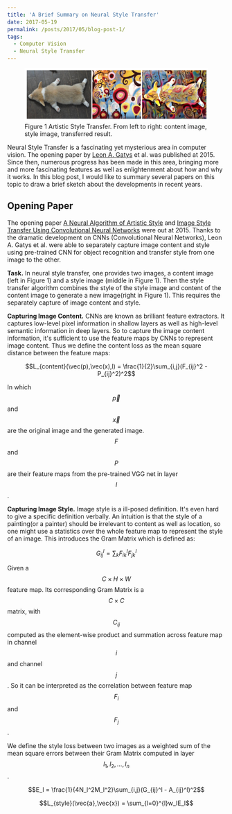 ```yaml
---
title: 'A Brief Summary on Neural Style Transfer'
date: 2017-05-19
permalink: /posts/2017/05/blog-post-1/
tags:
  - Computer Vision
  - Neural Style Transfer
---
```


<figure>
    <img src="/assets/posts/2017-05-19-a-brief-summary-on-neural-style-transfer/1.png"  />
    <figcaption>Figure 1 Artistic Style Transfer. From left to right: content image, style image, transferred result.</figcaption>
</figure>

Neural Style Transfer is a fascinating yet mysterious area in computer vision. The opening paper by [Leon A. Gatys](https://arxiv.org/pdf/1508.06576.pdf) et al. was published at 2015. Since then, numerous progress has been made in this area, bringing more and more fascinating features as well as enlightenment about how and why it works. In this blog post, I would like to summary several papers on this topic to draw a brief sketch about the developments in recent years.

## Opening Paper

The opening paper [A Neural Algorithm of Artistic Style](https://arxiv.org/pdf/1508.06576.pdf) and [Image Style Transfer Using Convolutional Neural Networks](http://www.cv-foundation.org/openaccess/content_cvpr_2016/papers/Gatys_Image_Style_Transfer_CVPR_2016_paper.pdf) were out at 2015. Thanks to the dramatic development on CNNs (Convolutional Neural Networks), Leon A. Gatys et al. were able to separately capture image content and style using pre-trained CNN for object recognition and transfer style from one image to the other.

**Task.** In neural style transfer, one provides two images, a content image (left in Figure 1) and a style image (middle in Figure 1). Then the style transfer algorithm combines the style of the style image and content of the content image to generate a new image(right in Figure 1). This requires the separately capture of image content and style.

**Capturing Image Content.** CNNs are known as brilliant feature extractors. It captures low-level pixel information in shallow layers as well as high-level semantic information in deep layers. So to capture the image content information, it's sufficient to use the feature maps by CNNs to represent image content. Thus we define the content loss as the mean square distance between the feature maps:

$$L_{content}(\vec(p),\vec(x),l) = \frac{1}{2}\sum_{i,j}(F_{ij}^2 - P_{ij}^2)^2$$

In which $$\vec{p}$$ and $$\vec{x}$$ are the original image and the generated image. $$F$$ and $$P$$ are their feature maps from the pre-trained VGG net in layer $$l$$.

**Capturing Image Style.** Image style is a ill-posed definition. It's even hard to give a specific definition verbally. An intuition is that the style of a painting(or a painter) should be irrelevant to content as well as location, so one might use a statistics over the whole feature map to represent the style of an image. This introduces the Gram Matrix which is defined as:

$$G_{ij}^l = \sum_{k}F_{ik}^lF_{jk}^l$$

Given a $$C \times H \times W$$ feature map. Its corresponding Gram Matrix is a $$C \times C$$ matrix, with $$C_{ij}$$ computed as the element-wise product and summation across feature map in channel $$i$$ and channel $$j$$. So it can be interpreted as the correlation between feature map $$F_i$$ and $$F_j$$.

We define the style loss between two images as a weighted sum of the mean square errors between their Gram Matrix computed in layer $$l_1, l_2, ..., l_n$$.

$$E_l = \frac{1}{4N_l^2M_l^2}\sum_{i,j}(G_{ij}^l - A_{ij}^l)^2$$

$$L_{style}(\vec{a},\vec{x}) = \sum_{l=0}^{l}w_lE_l$$

